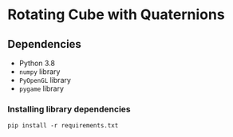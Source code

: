 # Rotating Cube with Quaternions

## Dependencies

* Python 3.8
* `numpy` library
* `PyOpenGL` library
* `pygame` library

### Installing library dependencies

```
pip install -r requirements.txt
```

